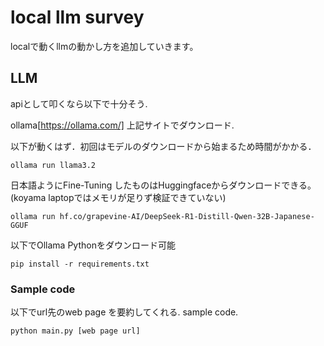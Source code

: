 # local llm survey
localで動くllmの動かし方を追加していきます。

## LLM
apiとして叩くなら以下で十分そう. 

ollama[https://ollama.com/]
上記サイトでダウンロード.

以下が動くはず．初回はモデルのダウンロードから始まるため時間がかかる．

```console
ollama run llama3.2
```

日本語ようにFine-Tuning したものはHuggingfaceからダウンロードできる。(koyama laptopではメモリが足りず検証できていない)
```console
ollama run hf.co/grapevine-AI/DeepSeek-R1-Distill-Qwen-32B-Japanese-GGUF
```

以下でOllama Pythonをダウンロード可能
```console
pip install -r requirements.txt
```

### Sample code
以下でurl先のweb page を要約してくれる. sample code.

```console
python main.py [web page url]
```
